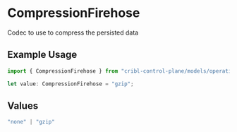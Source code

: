 # CompressionFirehose

Codec to use to compress the persisted data

## Example Usage

```typescript
import { CompressionFirehose } from "cribl-control-plane/models/operations";

let value: CompressionFirehose = "gzip";
```

## Values

```typescript
"none" | "gzip"
```